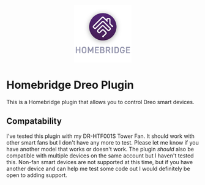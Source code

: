 
<p align="center">

<img src="https://github.com/homebridge/branding/raw/master/logos/homebridge-wordmark-logo-vertical.png" width="150">

</p>


# Homebridge Dreo Plugin

This is a Homebridge plugin that allows you to control Dreo smart devices.

## Compatability
I've tested this plugin with my DR-HTF001S Tower Fan. It should work with other smart fans but I don't have any more to test. Please let me know if you have another model that works or doesn't work. The plugin *should* also be compatible with multiple devices on the same account but I haven't tested this. Non-fan smart devices are not supported at this time, but if you have another device and can help me test some code out I would definitely be open to adding support.
